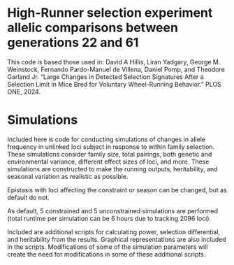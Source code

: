 # High-Runner selection experiment allelic comparisons between generations 22 and 61

This code is based those used in:
	David A Hillis, Liran Yadgary, George M. Weinstock, Fernando Pardo-Manuel de Villena, Daniel Pomp, 
	and Theodore Garland Jr. “Large Changes in Detected Selection Signatures After a Selection Limit 
	in Mice Bred for Voluntary Wheel-Running Behavior.” PLOS ONE, 2024.

# Simulations
Included here is code for conducting simulations of changes in allele frequency in unlinked loci subject
in response to within family selection. These simulations consider family size, total pairings, both 
genetic and environmental variance, different effect sizes of loci, and more. These simulations are 
constructed to make the running outputs, heritability, and seasonal variation as realistic as possible.

Epistasis with loci affecting the constraint or season can be changed, but as default do not. 

As default, 5 constrained and 5 unconstrained simulations are performed (total runtime per simulation can 
be 6 hours due to tracking 2096 loci).

Included are additional scripts for calculating power, selection differential, and heritability from the 
results. Graphical representations are also included in the scripts. Modifications of some of the 
simulation parameters will create the need for modifications in some of these additional scripts.

